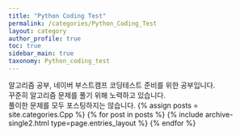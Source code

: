 ```yaml
---
title: "Python Coding Test"
permalink: /categories/Python_Coding_Test
layout: category
author_profile: true
toc: true
sidebar_main: true
taxonomy: Python_coding_test
---
```

알고리즘 공부, 네이버 부스트캠프 코딩테스트 준비를 위한 공부입니다.
<br/>꾸준히 알고리즘 문제를 풀기 위해 노력하고 있습니다.<br/>
풀이한 문제를 모두 포스팅하지는 않습니다.
{% assign posts = site.categories.Cpp %}
{% for post in posts %} {% include archive-single2.html type=page.entries_layout %} {% endfor %}